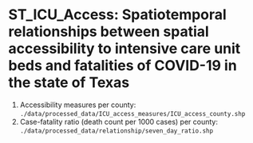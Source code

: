 # ST_ICU_Access: Spatiotemporal relationships between spatial accessibility to intensive care unit beds and fatalities of COVID-19 in the state of Texas

1. Accessibility measures per county: `./data/processed_data/ICU_access_measures/ICU_access_county.shp`
2. Case-fatality ratio (death count per 1000 cases) per county: `./data/processed_data/relationship/seven_day_ratio.shp`
